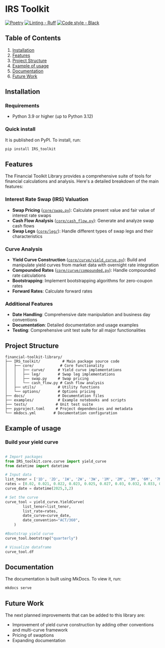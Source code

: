# IRS Toolkit

[![Poetry](https://img.shields.io/endpoint?url=https://python-poetry.org/badge/v0.json)](https://python-poetry.org/)
[![Linting - Ruff](https://img.shields.io/endpoint?url=https://raw.githubusercontent.com/charliermarsh/ruff/main/assets/badge/v2.json)](https://github.com/astral-sh/ruff)
[![Code style - Black](https://img.shields.io/badge/Code%20Style-Black-000000.svg)](https://github.com/psf/black)

## Table of Contents

1. [Installation](#installation)
2. [Features](#features)
3. [Project Structure](#project-structure)
4. [Example of usage](#example-of-usage)
5. [Documentation](#documentation)
6. [Future Work](#future-work)

## Installation

### Requirements 
- Python 3.9 or higher (up to Python 3.12)

### Quick install 
It is published on PyPI. To install, run:

```bash
pip install IRS_toolkit
```

## Features

The Financial Toolkit Library provides a comprehensive suite of tools for financial calculations and analysis. Here's a detailed breakdown of the main features:

### Interest Rate Swap (IRS) Valuation
- **Swap Pricing** ([`core/swap.py`](IRS_toolkit/core/swap.py)): Calculate present value and fair value of interest rate swaps
- **Cash Flow Analysis** ([`core/cash_flow.py`](IRS_toolkit/core/cash_flow.py)): Generate and analyze swap cash flows
- **Swap Legs** ([`core/leg/`](IRS_toolkit/core/leg/)): Handle different types of swap legs and their characteristics

### Curve Analysis
- **Yield Curve Construction** ([`core/curve/yield_curve.py`](IRS_toolkit/core/curve/yield_curve.py)): Build and manipulate yield curves from market data with overnight rate integration
- **Compounded Rates** ([`core/curve/compounded.py`](IRS_toolkit/core/curve/compounded.py)): Handle compounded rate calculations
- **Bootstrapping**: Implement bootstrapping algorithms for zero-coupon rates
- **Forward Rates**: Calculate forward rates 


### Additional Features
- **Date Handling**: Comprehensive date manipulation and business day conventions
- **Documentation**: Detailed documentation and usage examples
- **Testing**: Comprehensive unit test suite for all major functionalities


## Project Structure

```
financial-toolkit-library/
├── IRS_toolkit/          # Main package source code
│   ├── core/            # Core functionality
│   │   ├── curve/      # Yield curve implementations
│   │   ├── leg/        # Swap leg implementations
│   │   ├── swap.py     # Swap pricing
│   │   └── cash_flow.py # Cash flow analysis
│   ├── utils/          # Utility functions
│   └── options/        # Options pricing
├── docs/               # Documentation files
├── examples/           # Example notebooks and scripts
├── tests/             # Unit test suite
├── pyproject.toml     # Project dependencies and metadata
└── mkdocs.yml        # Documentation configuration
```

## Example of usage 

### Build your yield curve

```python

# Import packages
from IRS_toolkit.core.curve import yield_curve
from datetime import datetime 

# Input data
list_tenor = ['1D', '2D', '1W', '2W', '3W', '1M', '2M', '3M', '6M', '7M', '8M', '9M', '1Y', '15M', '18M', '21M', '2Y','3Y']
rates = [0.02, 0.021, 0.022, 0.023, 0.025, 0.027, 0.03, 0.032, 0.033, 0.034, 0.035, 0.036, 0.037, 0.038, 0.039, 0.04, 0.041, 0.045]
curve_date = datetime(2025,3,2)

# Set the curve
curve_tool = yield_curve.YieldCurve(
        list_tenor=list_tenor,
        list_rate=rates,
        date_curve=curve_date,
        date_convention="ACT/360",
    )

#Bootstrap yield curve
curve_tool.bootstrap("quarterly")

# Visualize dataframe
curve_tool.df
```

## Documentation

The documentation is built using MkDocs. To view it, run:

```bash
mkdocs serve
```

## Future Work
The next planned improvements that can be added to this library are:
* Improvement of yield curve construction by adding other conventions and multi-curve framework
* Pricing of swaptions 
* Expanding documentation